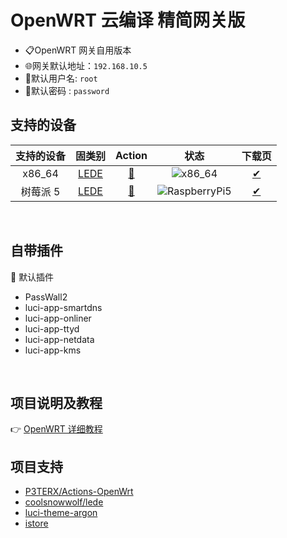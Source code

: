 # OpenWRT 云编译 精简网关版
- 📋OpenWRT 网关自用版本
- 🌐网关默认地址：`192.168.10.5`
- 👤默认用户名: `root`
- 🔑默认密码  : `password`

## 支持的设备
|           支持的设备        |         固类别         |        Action         |            状态          |              下载页          |
| :------------------------: | :---------------------: | :-------------------: | :-------------------: | :--------------------------: |
|             x86_64                    |  [LEDE](https://github.com/coolsnowwolf/lede) |[🍕](https://github.com/bigbugcc/OP-Gateway/actions/workflows/x86_64.yml) | ![x86_64](https://github.com/bigbugcc/OP-Gateway/actions/workflows/x86_64.yml/badge.svg) |  [✔](https://github.com/bigbugcc/OP-Gateway/releases) |
|             树莓派 5             |  [LEDE](https://github.com/coolsnowwolf/lede) | [🍕](https://github.com/bigbugcc/OP-Gateway/actions/workflows/RaspberryPi5.yml) | ![RaspberryPi5](https://github.com/bigbugcc/OP-Gateway/actions/workflows/RaspberryPi5.yml/badge.svg) |  [✔](https://github.com/bigbugcc/OP-Gateway/releases) |

<br>

## 自带插件
🍕 默认插件
- PassWall2
- luci-app-smartdns
- luci-app-onliner
- luci-app-ttyd
- luci-app-netdata
- luci-app-kms
<br>

## 项目说明及教程
👉 [OpenWRT 详细教程](https://github.com/bigbugcc/OpenWrts)

## 项目支持
- [P3TERX/Actions-OpenWrt](https://github.com/P3TERX/Actions-OpenWrt)
- [coolsnowwolf/lede](https://github.com/coolsnowwolf/lede)
- [luci-theme-argon](https://github.com/jerrykuku/luci-theme-argon)
- [istore](https://github.com/linkease/istore)